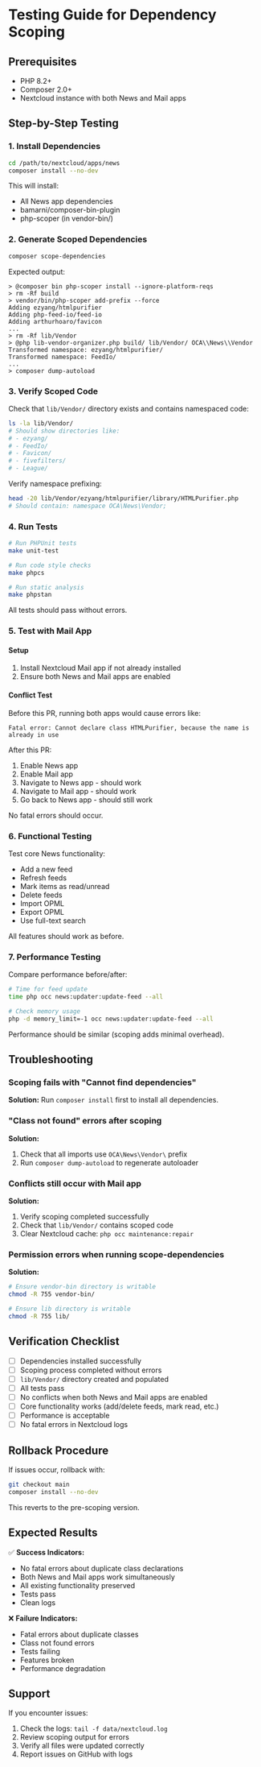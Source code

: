 # Testing Guide for Dependency Scoping

## Prerequisites

- PHP 8.2+
- Composer 2.0+
- Nextcloud instance with both News and Mail apps

## Step-by-Step Testing

### 1. Install Dependencies

```bash
cd /path/to/nextcloud/apps/news
composer install --no-dev
```

This will install:
- All News app dependencies
- bamarni/composer-bin-plugin
- php-scoper (in vendor-bin/)

### 2. Generate Scoped Dependencies

```bash
composer scope-dependencies
```

Expected output:
```
> @composer bin php-scoper install --ignore-platform-reqs
> rm -Rf build
> vendor/bin/php-scoper add-prefix --force
Adding ezyang/htmlpurifier
Adding php-feed-io/feed-io
Adding arthurhoaro/favicon
...
> rm -Rf lib/Vendor
> @php lib-vendor-organizer.php build/ lib/Vendor/ OCA\\News\\Vendor
Transformed namespace: ezyang/htmlpurifier/
Transformed namespace: FeedIo/
...
> composer dump-autoload
```

### 3. Verify Scoped Code

Check that `lib/Vendor/` directory exists and contains namespaced code:

```bash
ls -la lib/Vendor/
# Should show directories like:
# - ezyang/
# - FeedIo/
# - Favicon/
# - fivefilters/
# - League/
```

Verify namespace prefixing:

```bash
head -20 lib/Vendor/ezyang/htmlpurifier/library/HTMLPurifier.php
# Should contain: namespace OCA\News\Vendor;
```

### 4. Run Tests

```bash
# Run PHPUnit tests
make unit-test

# Run code style checks
make phpcs

# Run static analysis
make phpstan
```

All tests should pass without errors.

### 5. Test with Mail App

#### Setup
1. Install Nextcloud Mail app if not already installed
2. Ensure both News and Mail apps are enabled

#### Conflict Test
Before this PR, running both apps would cause errors like:
```
Fatal error: Cannot declare class HTMLPurifier, because the name is already in use
```

After this PR:
1. Enable News app
2. Enable Mail app
3. Navigate to News app - should work
4. Navigate to Mail app - should work
5. Go back to News app - should still work

No fatal errors should occur.

### 6. Functional Testing

Test core News functionality:
- Add a new feed
- Refresh feeds
- Mark items as read/unread
- Delete feeds
- Import OPML
- Export OPML
- Use full-text search

All features should work as before.

### 7. Performance Testing

Compare performance before/after:

```bash
# Time for feed update
time php occ news:updater:update-feed --all

# Check memory usage
php -d memory_limit=-1 occ news:updater:update-feed --all
```

Performance should be similar (scoping adds minimal overhead).

## Troubleshooting

### Scoping fails with "Cannot find dependencies"

**Solution:** Run `composer install` first to install all dependencies.

### "Class not found" errors after scoping

**Solution:** 
1. Check that all imports use `OCA\News\Vendor\` prefix
2. Run `composer dump-autoload` to regenerate autoloader

### Conflicts still occur with Mail app

**Solution:**
1. Verify scoping completed successfully
2. Check that `lib/Vendor/` contains scoped code
3. Clear Nextcloud cache: `php occ maintenance:repair`

### Permission errors when running scope-dependencies

**Solution:**
```bash
# Ensure vendor-bin directory is writable
chmod -R 755 vendor-bin/

# Ensure lib directory is writable
chmod -R 755 lib/
```

## Verification Checklist

- [ ] Dependencies installed successfully
- [ ] Scoping process completed without errors
- [ ] `lib/Vendor/` directory created and populated
- [ ] All tests pass
- [ ] No conflicts when both News and Mail apps are enabled
- [ ] Core functionality works (add/delete feeds, mark read, etc.)
- [ ] Performance is acceptable
- [ ] No fatal errors in Nextcloud logs

## Rollback Procedure

If issues occur, rollback with:

```bash
git checkout main
composer install --no-dev
```

This reverts to the pre-scoping version.

## Expected Results

✅ **Success Indicators:**
- No fatal errors about duplicate class declarations
- Both News and Mail apps work simultaneously
- All existing functionality preserved
- Tests pass
- Clean logs

❌ **Failure Indicators:**
- Fatal errors about duplicate classes
- Class not found errors
- Tests failing
- Features broken
- Performance degradation

## Support

If you encounter issues:
1. Check the logs: `tail -f data/nextcloud.log`
2. Review scoping output for errors
3. Verify all files were updated correctly
4. Report issues on GitHub with logs

